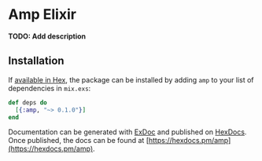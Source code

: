 # Amp Elixir

**TODO: Add description**

## Installation

If [available in Hex](https://hex.pm/docs/publish), the package can be installed
by adding `amp` to your list of dependencies in `mix.exs`:

```elixir
def deps do
  [{:amp, "~> 0.1.0"}]
end
```

Documentation can be generated with [ExDoc](https://github.com/elixir-lang/ex_doc)
and published on [HexDocs](https://hexdocs.pm). Once published, the docs can
be found at [https://hexdocs.pm/amp](https://hexdocs.pm/amp).

